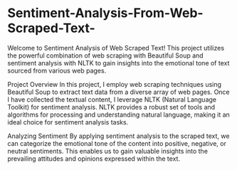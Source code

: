 # Sentiment-Analysis-From-Web-Scraped-Text-
Welcome to Sentiment Analysis of Web Scraped Text! This project utilizes the powerful combination of web scraping with Beautiful Soup and sentiment analysis with NLTK to gain insights into the emotional tone of text sourced from various web pages.

Project Overview
In this project, I employ web scraping techniques using Beautiful Soup to extract text data from a diverse array of web pages. Once I have collected the textual content, I leverage NLTK (Natural Language Toolkit) for sentiment analysis. NLTK provides a robust set of tools and algorithms for processing and understanding natural language, making it an ideal choice for sentiment analysis tasks.

Analyzing Sentiment
By applying sentiment analysis to the scraped text, we can categorize the emotional tone of the content into positive, negative, or neutral sentiments. This enables us to gain valuable insights into the prevailing attitudes and opinions expressed within the text.
